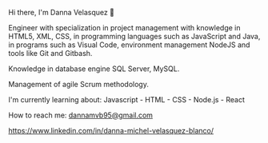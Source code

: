 Hi there, I'm Danna Velasquez 👋

Engineer with specialization in project management with knowledge in HTML5, XML, CSS, in programming languages such as JavaScript and Java, in programs such as Visual Code, environment management NodeJS and tools like Git and Gitbash.

Knowledge in database engine SQL Server, MySQL.

Management of agile Scrum methodology.

I'm currently learning about: Javascript - HTML - CSS - Node.js - React


How to reach me:
dannamvb95@gmail.com

https://www.linkedin.com/in/danna-michel-velasquez-blanco/




<!--
**DannaVelasquez/DannaVelasquez** is a ✨ _special_ ✨ repository because its `README.md` (this file) appears on your GitHub profile.

Here are some ideas to get you started:

- 🔭 I’m currently working on ...
- 🌱 I’m currently learning ...
- 👯 I’m looking to collaborate on ...
- 🤔 I’m looking for help with ...
- 💬 Ask me about ...
- 📫 How to reach me: ...
- 😄 Pronouns: ...
- ⚡ Fun fact: ...
-->
